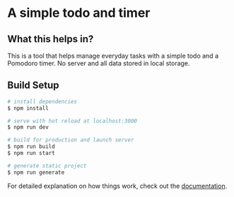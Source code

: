 # A simple todo and timer 

## What this helps in?

This is a tool that helps manage everyday tasks with a simple todo and a Pomodoro timer. No server and all data stored in local storage. 

## Build Setup

```bash
# install dependencies
$ npm install

# serve with hot reload at localhost:3000
$ npm run dev

# build for production and launch server
$ npm run build
$ npm run start

# generate static project
$ npm run generate
```

For detailed explanation on how things work, check out the [documentation](https://nuxtjs.org).
